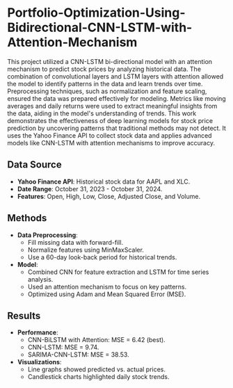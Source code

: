 # Portfolio-Optimization-Using-Bidirectional-CNN-LSTM-with-Attention-Mechanism

This project utilized a CNN-LSTM bi-directional model with an attention mechanism to predict stock prices by analyzing historical data. The combination of convolutional layers and LSTM layers with attention allowed the model to identify patterns in the data and learn trends over time. Preprocessing techniques, such as normalization and feature scaling, ensured the data was prepared effectively for modeling. Metrics like moving averages and daily returns were used to extract meaningful insights from the data, aiding in the model's understanding of trends.
This work demonstrates the effectiveness of deep learning models for stock price prediction by uncovering patterns that traditional methods may not detect. It uses the Yahoo Finance API to collect stock data and applies advanced models like CNN-LSTM with attention mechanisms to improve accuracy.

## Data Source
- **Yahoo Finance API**: Historical stock data for AAPL and XLC.
- **Date Range**: October 31, 2023 - October 31, 2024.
- **Features**: Open, High, Low, Close, Adjusted Close, and Volume.

## Methods
- **Data Preprocessing**:
  - Fill missing data with forward-fill.
  - Normalize features using MinMaxScaler.
  - Use a 60-day look-back period for historical trends.
- **Model**:
  - Combined CNN for feature extraction and LSTM for time series analysis.
  - Used an attention mechanism to focus on key patterns.
  - Optimized using Adam and Mean Squared Error (MSE).

## Results
- **Performance**:
  - CNN-BiLSTM with Attention: MSE = 6.42 (best).
  - CNN-LSTM: MSE = 9.74.
  - SARIMA-CNN-LSTM: MSE = 38.53.
- **Visualizations**:
  - Line graphs showed predicted vs. actual prices.
  - Candlestick charts highlighted daily stock trends.
